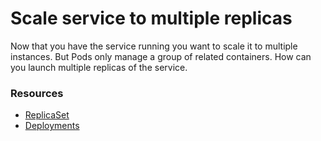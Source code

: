 # Scale service to multiple replicas
Now that you have the service running you want to scale it to multiple instances. But Pods only manage a group of related containers. How can you launch multiple replicas of the service.

### Resources
  - [ReplicaSet](https://kubernetes.io/docs/concepts/workloads/controllers/replicaset/)
  - [Deployments](https://kubernetes.io/docs/concepts/workloads/controllers/deployment/)
